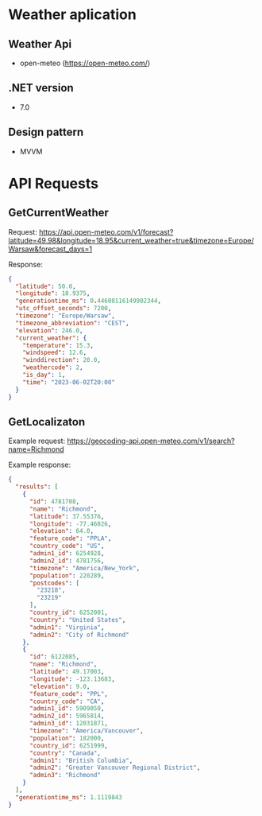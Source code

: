 # Weather aplication
## Weather Api
- open-meteo (https://open-meteo.com/)
## .NET version
- 7.0
## Design pattern
- MVVM

# API Requests
## GetCurrentWeather
Request:
https://api.open-meteo.com/v1/forecast?latitude=49.98&longitude=18.95&current_weather=true&timezone=Europe/Warsaw&forecast_days=1

Response:
```JSON
{
  "latitude": 50.0,
  "longitude": 18.9375,
  "generationtime_ms": 0.44608116149902344,
  "utc_offset_seconds": 7200,
  "timezone": "Europe/Warsaw",
  "timezone_abbreviation": "CEST",
  "elevation": 246.0,
  "current_weather": {
    "temperature": 15.3,
    "windspeed": 12.6,
    "winddirection": 20.0,
    "weathercode": 2,
    "is_day": 1,
    "time": "2023-06-02T20:00"
  }
}
```
## GetLocalizaton
Example request:
https://geocoding-api.open-meteo.com/v1/search?name=Richmond

Example response:
```JSON
{
  "results": [
    {
      "id": 4781708,
      "name": "Richmond",
      "latitude": 37.55376,
      "longitude": -77.46026,
      "elevation": 64.0,
      "feature_code": "PPLA",
      "country_code": "US",
      "admin1_id": 6254928,
      "admin2_id": 4781756,
      "timezone": "America/New_York",
      "population": 220289,
      "postcodes": [
        "23218",
        "23219"
      ],
      "country_id": 6252001,
      "country": "United States",
      "admin1": "Virginia",
      "admin2": "City of Richmond"
    },
    {
      "id": 6122085,
      "name": "Richmond",
      "latitude": 49.17003,
      "longitude": -123.13683,
      "elevation": 9.0,
      "feature_code": "PPL",
      "country_code": "CA",
      "admin1_id": 5909050,
      "admin2_id": 5965814,
      "admin3_id": 12031871,
      "timezone": "America/Vancouver",
      "population": 182000,
      "country_id": 6251999,
      "country": "Canada",
      "admin1": "British Columbia",
      "admin2": "Greater Vancouver Regional District",
      "admin3": "Richmond"
    }
  ],
  "generationtime_ms": 1.1119843
}
```